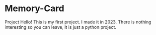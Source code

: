 # Memory-Card
Project
Hello! This is my first project. I made it in 2023. There is nothing interesting so you can leave, it is just a python project.
